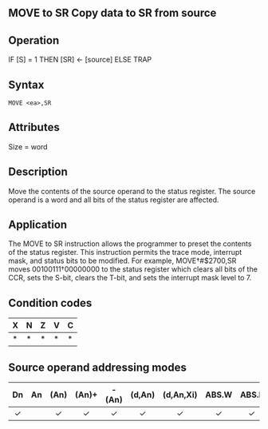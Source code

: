 ## MOVE to SR Copy data to SR from source

## Operation
IF [S] = 1
THEN [SR] ← [source]
ELSE TRAP

## Syntax
```assembly
MOVE <ea>,SR
```

## Attributes
Size = word


## Description
Move the contents of the source operand to the status register.
The source operand is a word and all bits of the status register
are affected.

## Application
The MOVE to SR instruction allows the programmer to preset the
contents of the status register. This instruction permits the trace
mode, interrupt mask, and status bits to be modified. For example,
MOVE†#$2700,SR moves 00100111†00000000 to the status register
which clears all bits of the CCR, sets the S-bit, clears the T-bit,
and sets the interrupt mask level to 7.

## Condition codes
|X|N|Z|V|C|
|--|--|--|--|--|
|*|*|*|*|*|

## Source operand addressing modes
|Dn|An|(An)|(An)+|-(An)|(d,An)|(d,An,Xi)|ABS.W|ABS.L|(d,PC)|(d,PC,Xn)|imm|
|:-:|:-:|:-:|:-:|:-:|:-:|:-:|:-:|:-:|:-:|:-:|:-:|
|✓||✓|✓|✓|✓|✓|✓|✓||||